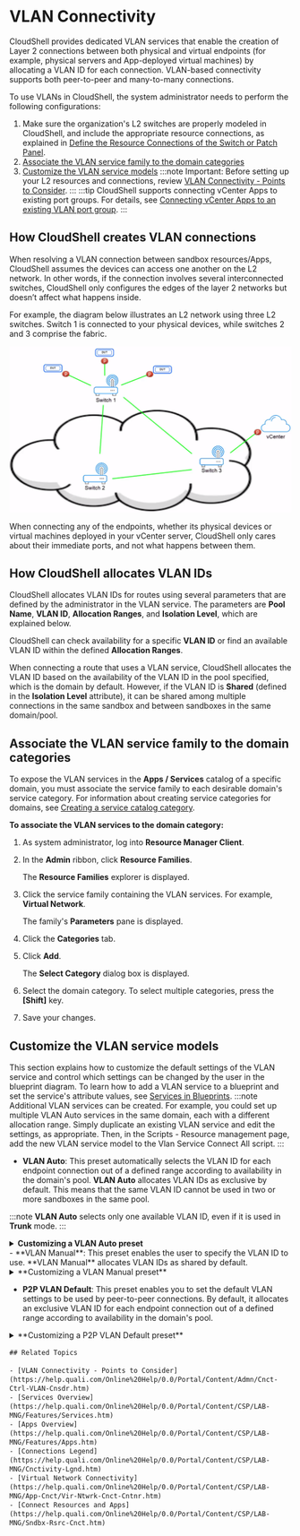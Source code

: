 # VLAN Connectivity

CloudShell provides dedicated VLAN services that enable the creation of Layer 2 connections between both physical and virtual endpoints (for example, physical servers and App-deployed virtual machines) by allocating a VLAN ID for each connection. VLAN-based connectivity supports both peer-to-peer and many-to-many connections.

To use VLANs in CloudShell, the system administrator needs to perform the following configurations:

1. Make sure the organization's L2 switches are properly modeled in CloudShell, and include the appropriate resource connections, as explained in [Define the Resource Connections of the Switch or Patch Panel](https://help.quali.com/Online%20Help/0.0/Portal/Content/Admn/Cnct-Ctrl-Rsc-Cncts.htm).
2. [Associate the VLAN service family to the domain categories](https://help.quali.com/Online%20Help/0.0/Portal/Content/Admn/Cnct-Ctrl-VLAN.htm?tocpath=CloudShell%20Administration%7CSetting%20Up%20CloudShell%7CInventory%20Operations%7CConnectivity%20Control%7CVLAN%20Connectivity%7C_____0#Associat)
3. [Customize the VLAN service models](https://help.quali.com/Online%20Help/0.0/Portal/Content/Admn/Cnct-Ctrl-VLAN.htm?tocpath=CloudShell%20Administration%7CSetting%20Up%20CloudShell%7CInventory%20Operations%7CConnectivity%20Control%7CVLAN%20Connectivity%7C_____0#Configur)
:::note Important:
Before setting up your L2 resources and connections, review [VLAN Connectivity - Points to Consider](https://help.quali.com/Online%20Help/0.0/Portal/Content/Admn/Cnct-Ctrl-VLAN-Cnsdr.htm).
:::
:::tip
CloudShell supports connecting vCenter Apps to existing port groups. For details, see [Connecting vCenter Apps to an existing VLAN port group](https://help.quali.com/Online%20Help/0.0/Portal/Content/CSP/LAB-MNG/Sndbx-Rsrc-Cnct.htm#Connecti3).
:::
## How CloudShell creates VLAN connections

When resolving a VLAN connection between sandbox resources/Apps, CloudShell assumes the devices can access one another on the L2 network. In other words, if the connection involves several interconnected switches, CloudShell only configures the edges of the layer 2 networks but doesn’t affect what happens inside.

For example, the diagram below illustrates an L2 network using three L2 switches. Switch 1 is connected to your physical devices, while switches 2 and 3 comprise the fabric.

![](/Images/Admin-Guide/Inventory-Operations/L2NetworkDiagram.png)

When connecting any of the endpoints, whether its physical devices or virtual machines deployed in your vCenter server, CloudShell only cares about their immediate ports, and not what happens between them.

## How CloudShell allocates VLAN IDs

CloudShell allocates VLAN IDs for routes using several parameters that are defined by the administrator in the VLAN service. The parameters are **Pool Name**, **VLAN ID**, **Allocation Ranges**, and **Isolation Level**, which are explained below.

CloudShell can check availability for a specific **VLAN ID** or find an available VLAN ID within the defined **Allocation Ranges**.

When connecting a route that uses a VLAN service, CloudShell allocates the VLAN ID based on the availability of the VLAN ID in the pool specified, which is the domain by default. However, if the VLAN ID is **Shared** (defined in the **Isolation Level** attribute), it can be shared among multiple connections in the same sandbox and between sandboxes in the same domain/pool.

## Associate the VLAN service family to the domain categories

To expose the VLAN services in the **Apps / Services** catalog of a specific domain, you must associate the service family to each desirable domain's service category. For information about creating service categories for domains, see [Creating a service catalog category](https://help.quali.com/Online%20Help/0.0/Portal/Content/Admn/Add-n-Cnfgr-Srvc.htm#Managing).

**To associate the VLAN services to the domain category:**

1. As system administrator, log into **Resource Manager Client**.
2. In the **Admin** ribbon, click **Resource Families**.
    
    The **Resource Families** explorer is displayed.
    
3. Click the service family containing the VLAN services. For example, **Virtual Network**.
    
    The family's **Parameters** pane is displayed.
    
4. Click the **Categories** tab.
5. Click **Add**.
    
    The **Select Category** dialog box is displayed.
    
6. Select the domain category. To select multiple categories, press the **\[Shift\]** key.
7. Save your changes.

## Customize the VLAN service models

This section explains how to customize the default settings of the VLAN service and control which settings can be changed by the user in the blueprint diagram. To learn how to add a VLAN service to a blueprint and set the service's attribute values, see [Services in Blueprints](https://help.quali.com/Online%20Help/0.0/Portal/Content/CSP/LAB-MNG/Blprnt-Use-Srvc.htm).
:::note
Additional VLAN services can be created. For example, you could set up multiple VLAN Auto services in the same domain, each with a different allocation range. Simply duplicate an existing VLAN service and edit the settings, as appropriate. Then, in the Scripts - Resource management page, add the new VLAN service model to the Vlan Service Connect All script.
:::
   - **VLAN Auto**: This preset automatically selects the VLAN ID for each endpoint connection out of a defined range according to availability in the domain's pool. **VLAN Auto** allocates VLAN IDs as exclusive by default. This means that the same VLAN ID cannot be used in two or more sandboxes in the same pool.

:::note
**VLAN Auto** selects only one available VLAN ID, even if it is used in **Trunk** mode.
:::
    <details>
    <summary>**Customizing a VLAN Auto preset**</summary>
    
    **To customize a VLAN Auto preset's attributes:**
    
    1. In the **Resource Families** explorer, open the **Virtual Network** service family and click the **VLAN Auto** service model. Alternatively, copy the service model to customize a separate preset.
        
        The **Parameters** pane is displayed to the right of the **Resource Families** explorer.
        
    2. Click the **Attributes** tab and configure the required attributes:

<table>
    <thead>
        <th>Attribute</th>
        <th>Description</th>
    </thead>
    <tbody>
        <tr>
            <td>Access Mode</td>
            <td>
            Determines if the VLAN is configured as Access or Trunk. Default is Access.
:::note
Only Access mode is supported for OpenStack instances deployed in CloudShell sandboxes.
:::
            </td>
        </tr>
        <tr>
            <td>Allocation Ranges</td>
            <td>
            Determines the ranges of VLAN IDs that can be used. CloudShell will select the first available ID from the allocation ranges specified.

You can specify one or more ranges, and specific VLAN IDs. Multiple values are separated by a comma. Default range is 2-4094 for VLAN and 16777216 for VXLAN.

For example: "3, 100-220, 300-350"
:::note
VXLAN ID ranges are only supported for OpenStack cloud provider. To use VXLAN IDs, the VLAN service must be connected to a virtual endpoint that supports VXLAN. VXLAN IDs are supported only for OpenStack.
:::

:::important
Modifying a range will not affect VLANs that are currently in use.
:::
            </td>
        </tr>
        <tr>
            <td>Isolation Level</td>
            <td>Determines if the allocated VLAN ID is **Exclusive** or **Shared**. Default is **Exclusive**.</td>
        </tr>
        <tr>
            <td>Virtual Network</td>
            <td>Read only field that stores the allocated VLAN ID. This can be published for users to see but cannot be edited.</td>
        </tr>
        <tr>
            <td>VLAN ID</td>
            <td>(Optional) Enables you to specify the VLAN ID (or range if **Access Mode** is set to **Trunk**) to use. The VLAN ID must be included in the specified allocation range. However, if the VLAN ID is already allocated exclusively to someone else, an error will be displayed.</td>
        </tr>
        <tr>
            <td>Pool Name</td>
            <td>
            (Optional) Enables you to specify a value to be used as the pool name. This is especially useful for CloudShell configurations that involve multiple domains in different geographic sites.

If empty, the domain name is used.
:::note
A VLAN service can allocate the same VLAN in different domains if the pool name is not set.
:::
            </td>
        </tr>
        <tr>
            <td>QinQ</td>
            <td>
            (Only in **Access** mode) Sets the VLAN connection to be in QinQ mode. This requires the L2 switch device to support QinQ. Default is **False**.
:::note
If QinQ mode is enabled on the VLAN service but cannot be established on the L2 switch (for example, because it is not supported on the switch or disabled on the port to be used), the connection will fail.
:::
            </td>
        </tr>
    </tbody>
</table>

    3. Save your changes.
</details>    
- **VLAN Manual**: This preset enables the user to specify the VLAN ID to use. **VLAN Manual** allocates VLAN IDs as shared by default.
<details>
    <summary>**Customizing a VLAN Manual preset**</summary>
    
    **To customize a VLAN Manual preset's attributes:**
    
    1. In the **Resource Families** explorer, open the **Virtual Network** service family and click the **VLAN Manual** service model. Alternatively, copy the service model to customize a separate preset.
        
        The **Parameters** pane is displayed to the right of the **Resource Families** explorer.
        
    2. Click the **Attributes** tab and configure the required attributes:
        
<table>
    <tbody>
        <tr>
            <td>**Access Mode**</td>
            <td>
            Determines if the VLAN is configured as **Access** or **Trunk**. Default is Access.
:::note
Only **Access** mode is supported for OpenStack instances deployed in CloudShell sandboxes.
:::
            </td>
        </tr>
        <tr>
            <td>**Isolation Level**</td>
            <td>Determines if the allocated VLAN ID is **Exclusive** or **Shared**. Default is **Shared**.</td>
        </tr>
        <tr>
            <td>**Virtual Network**</td>
            <td>Read only field that stores the allocated VLAN ID. This can be published for users to see but cannot be edited.</td>
        </tr>
        <tr>
            <td>**VLAN ID**</td>
            <td>(Mandatory) Enables you to specify the VLAN ID (or range if **Access** **Mode** is set to **Trunk**) to use. If the VLAN ID is already allocated exclusively to someone else, an error will be displayed.</td>
        </tr>
        <tr>
            <td>**Pool Name**</td>
            <td>
            (Optional) Enables you to specify a value to be used as the pool name. This is especially useful for CloudShell configurations that involve multiple domains in different geographic sites.

If empty, the domain name is used.
:::note
A VLAN service can allocate the same VLAN in different domains if the pool name is not set.
:::
            </td>
        </tr>
        <tr>
            <td>**QinQ**</td>
            <td>
            (Only in **Access** mode) Sets the VLAN connection to be in QinQ mode. This requires the L2 switch device to support QinQ. Default is **False**.
:::note
If QinQ mode is enabled on the VLAN service but cannot be established on the L2 switch (for example, because it is not supported on the switch or disabled on the port to be used), the connection will fail.
:::
            </td>
        </tr>
    </tbody>
</table>
        
    3. Save your changes.
</details>
    
- **P2P VLAN Default**: This preset enables you to set the default VLAN settings to be used by peer-to-peer connections. By default, it allocates an exclusive VLAN ID for each endpoint connection out of a defined range according to availability in the domain's pool.

<details>
<summary>**Customizing a P2P VLAN Default preset**</summary>

The default VLAN service to be used for peer-to-peer connections can be defined by a **P2P VLAN Default** service model. Even if not configured, a peer-to-peer fallback is provided by CloudShell, as described in the note at the bottom of this section.
:::note
P2P VLAN Default is an admin-level service that is only visible to domain and system administrators in CloudShell Portal.
:::
**To customize a P2P VLAN Default preset's attributes:**

1. In the **Resource Families** explorer, open the **Virtual Network \- Administrative** service family and click the **P2P VLAN Default** service model. Alternatively, copy the service model to customize a separate preset.
    
    The **Parameters** pane is displayed to the right of the **Resource Families** explorer.
    
2. Click the **Attributes** tab and configure the required attributes:

<table>
    <tbody>
        <tr>
            <td>Access Mode</td>
            <td>
            Determines if the VLAN is configured as **Access** or **Trunk**. Default is **Access**.
:::note
Only **Access** mode is supported for OpenStack instances deployed in CloudShell sandboxes.
:::
            </td>
        </tr>
        <tr>
            <td>Allocation Ranges</td>
            <td>
            Determines the ranges of VLAN IDs that can be used. CloudShell will select the first available ID from the allocation ranges specified.

You can specify one or more ranges, and specific VLAN IDs. Multiple values are separated by a comma. Default range is 2-4094 for VLAN and 16777216 for VXLAN.

For example: "3, 100-220, 300-350"
:::note
VXLAN ID ranges are only supported for OpenStack cloud provider. To use VXLAN IDs, the VLAN service must be connected to a virtual endpoint that supports VXLAN. VXLAN IDs are supported only for OpenStack.
:::
:::important
Modifying a range will not affect VLANs that are currently in use.
:::
            </td>
        </tr>
        <tr>
            <td>Isolation Level</td>
            <td>Determines if the allocated VLAN ID is **Exclusive** or **Shared**. Default is **Exclusive**.</td>
        </tr>
        <tr>
            <td>Virtual Network</td>
            <td>Read only field that stores the allocated VLAN ID. This can be published for users to see but cannot be edited.</td>
        </tr>
        <tr>
            <td>VLAN ID</td>
            <td>(Optional) Enables you to specify the VLAN ID (or range if **Access** **Mode** is set to **Trunk**) to use. The VLAN ID must be included in the specified allocation range. However, if the VLAN ID is already allocated exclusively to someone else, an error will be displayed.</td>
        </tr>
        <tr>
            <td>Default VLAN</td>
            <td>Defines the Virtual Network service as a default service to use for peer-to-peer connections.</td>
        </tr>
        <tr>
            <td>Pool Name</td>
            <td>
            (Optional) Enables you to specify a value to be used as the pool name. This is especially useful for CloudShell configurations that involve multiple domains in different geographic sites.

If empty, the domain name is used.
:::note
A VLAN service can allocate the same VLAN in different domains if the pool name is not set.
:::
            </td>
        </tr>
        <tr>
            <td>QinQ</td>
            <td>
            (Only in **Access** mode) Sets the VLAN connection to be in QinQ mode. This requires the L2 switch device to support QinQ. Default is **False**.
:::note
If QinQ mode is enabled on the VLAN service but cannot be established on the L2 switch (for example, because it is not supported on the switch or disabled on the port to be used), the connection will fail.
:::
            </td>
        </tr>
    </tbody>
</table>
1. Save your changes.
:::note Notes:
When a peer-to-peer connection is being resolved, CloudShell selects a VLAN to use according to the following logic:

1. CloudShell selects the P2P VLAN Default service that exists in the blueprint.

2. Otherwise, it uses a P2P VLAN Default service in a category associated to the user's domain.  
    
3. Otherwise, it uses a P2P VLAN Default service in CloudShell.  
    
4. Otherwise, the VLAN Auto preset's settings are used.
:::
</details>

    ## Related Topics
    
    - [VLAN Connectivity - Points to Consider](https://help.quali.com/Online%20Help/0.0/Portal/Content/Admn/Cnct-Ctrl-VLAN-Cnsdr.htm)
    - [Services Overview](https://help.quali.com/Online%20Help/0.0/Portal/Content/CSP/LAB-MNG/Features/Services.htm)
    - [Apps Overview](https://help.quali.com/Online%20Help/0.0/Portal/Content/CSP/LAB-MNG/Features/Apps.htm)
    - [Connections Legend](https://help.quali.com/Online%20Help/0.0/Portal/Content/CSP/LAB-MNG/Cnctivity-Lgnd.htm)
    - [Virtual Network Connectivity](https://help.quali.com/Online%20Help/0.0/Portal/Content/CSP/LAB-MNG/App-Cnct/Vir-Ntwrk-Cnct-Cntnr.htm)
    - [Connect Resources and Apps](https://help.quali.com/Online%20Help/0.0/Portal/Content/CSP/LAB-MNG/Sndbx-Rsrc-Cnct.htm)